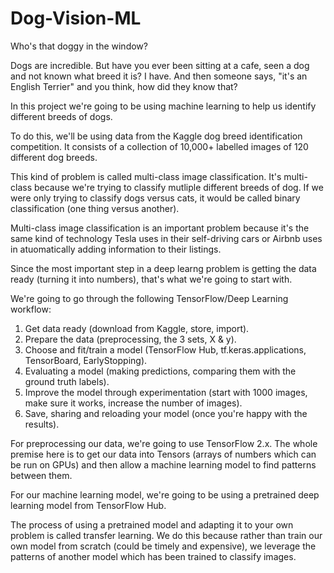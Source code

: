 # Dog-Vision-ML

Who's that doggy in the window?

Dogs are incredible. But have you ever been sitting at a cafe, seen a dog and not known what breed it is? I have. And then someone says, "it's an English Terrier" and you think, how did they know that?

In this project we're going to be using machine learning to help us identify different breeds of dogs.

To do this, we'll be using data from the Kaggle dog breed identification competition. It consists of a collection of 10,000+ labelled images of 120 different dog breeds.

This kind of problem is called multi-class image classification. It's multi-class because we're trying to classify mutliple different breeds of dog. If we were only trying to classify dogs versus cats, it would be called binary classification (one thing versus another).

Multi-class image classification is an important problem because it's the same kind of technology Tesla uses in their self-driving cars or Airbnb uses in atuomatically adding information to their listings.

Since the most important step in a deep learng problem is getting the data ready (turning it into numbers), that's what we're going to start with.

We're going to go through the following TensorFlow/Deep Learning workflow:

1. Get data ready (download from Kaggle, store, import).
2. Prepare the data (preprocessing, the 3 sets, X & y).
3. Choose and fit/train a model (TensorFlow Hub, tf.keras.applications, TensorBoard, EarlyStopping).
4. Evaluating a model (making predictions, comparing them with the ground truth labels).
5. Improve the model through experimentation (start with 1000 images, make sure it works, increase the number of images).
6. Save, sharing and reloading your model (once you're happy with the results).

For preprocessing our data, we're going to use TensorFlow 2.x. The whole premise here is to get our data into Tensors (arrays of numbers which can be run on GPUs) and then allow a machine learning model to find patterns between them.

For our machine learning model, we're going to be using a pretrained deep learning model from TensorFlow Hub.

The process of using a pretrained model and adapting it to your own problem is called transfer learning. We do this because rather than train our own model from scratch (could be timely and expensive), we leverage the patterns of another model which has been trained to classify images.
